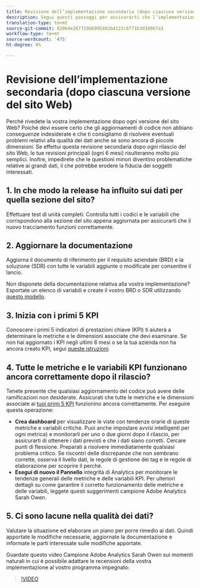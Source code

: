```yaml
---
title: Revisione dell’implementazione secondaria (dopo ciascuna versione del sito Web)
description: Segui questi passaggi per assicurarti che l’implementazione rimanga priva di errori e in linea con i tuoi KPI.
translation-type: tm+mt
source-git-commit: 82064e267729b6995402bd122c6f71b3d38967a3
workflow-type: tm+mt
source-wordcount: '475'
ht-degree: 0%

---
```



# Revisione dell’implementazione secondaria (dopo ciascuna versione del sito Web)

Perché rivedete la vostra implementazione dopo ogni versione del sito Web? Poiché devi essere certo che gli aggiornamenti di codice non abbiano conseguenze indesiderate e che ti consigliamo di risolvere eventuali problemi relativi alla qualità dei dati anche se sono ancora di piccole dimensioni. Se effettui questa revisione secondaria dopo ogni rilascio del sito Web, le tue revisioni [](/help/implement/review/major-review.md) principali (ogni 6 mesi) risulteranno molto più semplici. Inoltre, impedirete che le questioni minori diventino problematiche relative ai grandi dati, il che potrebbe erodere la fiducia dei soggetti interessati.

## 1. In che modo la release ha influito sui dati per quella sezione del sito?

Effettuare test di unità completi: Controlla tutti i codici e le variabili che corrispondono alla sezione del sito appena aggiornata per assicurarti che il nuovo tracciamento funzioni correttamente.

## 2. Aggiornare la documentazione

Aggiorna il documento di riferimento per il requisito aziendale (BRD) e la soluzione (SDR) con tutte le variabili aggiunte o modificate per consentire il lancio.

Non disponete della documentazione relativa alla vostra implementazione? Esportate un elenco di variabili e create il vostro BRD o SDR utilizzando [questo modello](https://experienceleague.adobe.com/docs/analytics-learn/tutorials/implementation/implementation-basics/creating-a-business-requirements-document.html?lang=en#implementation).

## 3. Inizia con i primi 5 KPI

Conoscere i primi 5 indicatori di prestazioni chiave (KPI) ti aiuterà a determinare le metriche e le dimensioni associate che devi esaminare. Se non hai aggiornato i KPI negli ultimi 6 mesi o se la tua azienda non ha ancora creato KPI, segui [queste istruzioni](/help/implement/review/define-kpis.md).

## 4. Tutte le metriche e le variabili KPI funzionano ancora correttamente dopo il rilascio?

Tenete presente che qualsiasi aggiornamento del codice può avere delle ramificazioni non desiderate. Assicurati che tutte le metriche e le dimensioni associate ai [tuoi primi 5 KPI](/help/implement/review/define-kpis.md) funzionino ancora correttamente. Per eseguire questa operazione:

* **Crea dashboard** per visualizzare le viste con tendenze orarie di queste metriche e variabili critiche. Puoi anche impostare avvisi intelligenti per ogni metrica) e monitorarli per uno o due giorni dopo il rilascio, per assicurarti di ottenere i dati previsti e che i dati siano corretti. Cercare punti di flessione. Preparati a risolvere immediatamente qualsiasi problema critico. Se riscontri delle discrepanze che non sembrano corrette, osserva il livello dati, le regole di gestione dei tag e le regole di elaborazione per scoprire il perché.
* **Esegui di nuovo il Pannello** integrità di Analytics per monitorare le tendenze generali delle metriche e delle variabili KPI.
Per ulteriori dettagli su come garantire il corretto funzionamento delle metriche e delle variabili, leggete questi suggerimenti  campione Adobe Analytics Sarah Owen.

## 5. Ci sono lacune nella qualità dei dati?

Valutare la situazione ed elaborare un piano per porre rimedio ai dati. Quindi apportate le modifiche necessarie, aggiornate la documentazione e informate le parti interessate sulle modifiche apportate.

Guardate questo video  Campione Adobe Analytics Sarah Owen sui momenti naturali in cui è possibile adattare le recensioni della vostra implementazione al vostro programma impegnato:

>[!VIDEO](https://video.tv.adobe.com/v/328340/?quality=12&learn=on)
